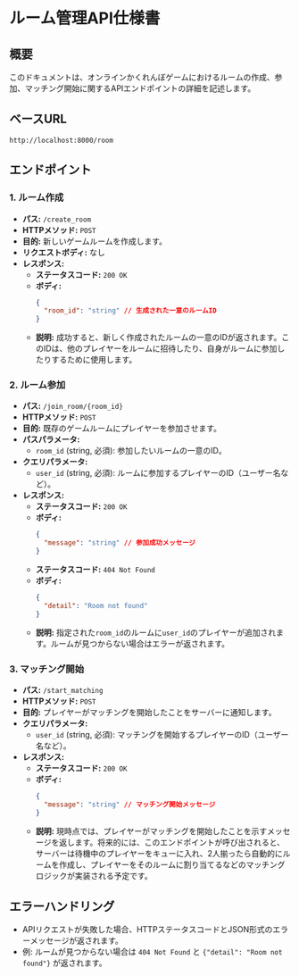 # ルーム管理API仕様書

## 概要
このドキュメントは、オンラインかくれんぼゲームにおけるルームの作成、参加、マッチング開始に関するAPIエンドポイントの詳細を記述します。

## ベースURL
`http://localhost:8000/room`

## エンドポイント

### 1. ルーム作成
- **パス:** `/create_room`
- **HTTPメソッド:** `POST`
- **目的:** 新しいゲームルームを作成します。
- **リクエストボディ:** なし
- **レスポンス:**
    - **ステータスコード:** `200 OK`
    - **ボディ:**
        ```json
        {
          "room_id": "string" // 生成された一意のルームID
        }
        ```
    - **説明:** 成功すると、新しく作成されたルームの一意のIDが返されます。このIDは、他のプレイヤーをルームに招待したり、自身がルームに参加したりするために使用します。

### 2. ルーム参加
- **パス:** `/join_room/{room_id}`
- **HTTPメソッド:** `POST`
- **目的:** 既存のゲームルームにプレイヤーを参加させます。
- **パスパラメータ:**
    - `room_id` (string, 必須): 参加したいルームの一意のID。
- **クエリパラメータ:**
    - `user_id` (string, 必須): ルームに参加するプレイヤーのID（ユーザー名など）。
- **レスポンス:**
    - **ステータスコード:** `200 OK`
    - **ボディ:**
        ```json
        {
          "message": "string" // 参加成功メッセージ
        }
        ```
    - **ステータスコード:** `404 Not Found`
    - **ボディ:**
        ```json
        {
          "detail": "Room not found"
        }
        ```
    - **説明:** 指定された`room_id`のルームに`user_id`のプレイヤーが追加されます。ルームが見つからない場合はエラーが返されます。

### 3. マッチング開始
- **パス:** `/start_matching`
- **HTTPメソッド:** `POST`
- **目的:** プレイヤーがマッチングを開始したことをサーバーに通知します。
- **クエリパラメータ:**
    - `user_id` (string, 必須): マッチングを開始するプレイヤーのID（ユーザー名など）。
- **レスポンス:**
    - **ステータスコード:** `200 OK`
    - **ボディ:**
        ```json
        {
          "message": "string" // マッチング開始メッセージ
        }
        ```
    - **説明:** 現時点では、プレイヤーがマッチングを開始したことを示すメッセージを返します。将来的には、このエンドポイントが呼び出されると、サーバーは待機中のプレイヤーをキューに入れ、2人揃ったら自動的にルームを作成し、プレイヤーをそのルームに割り当てるなどのマッチングロジックが実装される予定です。

## エラーハンドリング
- APIリクエストが失敗した場合、HTTPステータスコードとJSON形式のエラーメッセージが返されます。
- 例: ルームが見つからない場合は `404 Not Found` と `{"detail": "Room not found"}` が返されます。
